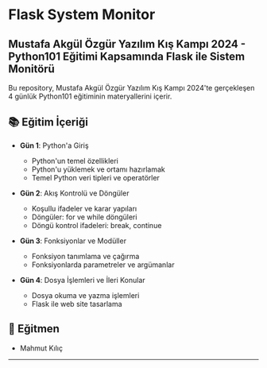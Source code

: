 # Flask System Monitor
## Mustafa Akgül Özgür Yazılım Kış Kampı 2024 - Python101 Eğitimi Kapsamında Flask ile Sistem Monitörü

Bu repository, Mustafa Akgül Özgür Yazılım Kış Kampı 2024'te gerçekleşen 4 günlük Python101 eğitiminin materyallerini içerir.

## 📚 Eğitim İçeriği

- **Gün 1**: Python'a Giriş
  - Python'un temel özellikleri
  - Python'u yüklemek ve ortamı hazırlamak
  - Temel Python veri tipleri ve operatörler

- **Gün 2**: Akış Kontrolü ve Döngüler
  - Koşullu ifadeler ve karar yapıları
  - Döngüler: for ve while döngüleri
  - Döngü kontrol ifadeleri: break, continue

- **Gün 3**: Fonksiyonlar ve Modüller
  - Fonksiyon tanımlama ve çağırma
  - Fonksiyonlarda parametreler ve argümanlar

- **Gün 4**: Dosya İşlemleri ve İleri Konular
  - Dosya okuma ve yazma işlemleri
  - Flask ile web site tasarlama

## 📅 Eğitmen

- Mahmut Kılıç
---
